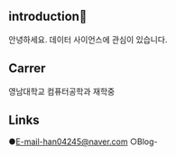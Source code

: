 ## introduction👋
안녕하세요.
데이터 사이언스에 관심이 있습니다.

## Carrer
영남대학교 컴퓨터공학과 재학중

## Links
●E-mail-han04245@naver.com
○Blog-

